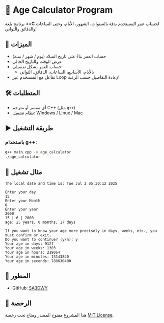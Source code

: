 # 🧮 Age Calculator Program

برنامج بلغة **++C** لحساب عمر المستخدم بدقة بالسنوات، الشهور، الأيام، وحتى الساعات والدقائق والثواني!

## 🚀 الميزات

- حساب العمر بناءً على تاريخ الميلاد (يوم / شهر / سنة)
- عرض الوقت والتاريخ الحالي
- حساب العمر بشكل تفصيلي:
  - بالأيام، الأسابيع، الساعات، الدقائق، الثواني
- تفاعل مع المستخدم عبر Loop لإعادة التفاصيل حسب الرغبة

## 🛠️ المتطلبات

- أي مفسر أو مترجم C++ (مثل `g++`)
- نظام تشغيل: Windows / Linux / Mac

## ▶️ طريقة التشغيل

### باستخدام g++:
```bash
g++ main.cpp -o age_calculator
./age_calculator
```

## 📸 مثال تشغيل

```
The local date and time is: Tue Jul 2 05:30:12 2025

Enter your day
15
Enter your Month
6
Enter your year
2000
15 | 6 | 2000
age: 25 years, 0 months, 17 days

If you want to know your age more precisely in days, weeks, etc., you must confirm or exit.
Do you want to continue? (y/n): y
Your age in days: 9127
Your age in weeks: 1303
Your age in hours: 219064
Your age in minutes: 13143840
Your age in seconds: 788630400
```

## 👤 المطور

- GitHub: [SA3DWY](https://github.com/SA3DWY)

## 📄 الرخصة

هذا المشروع مفتوح المصدر ومتاح تحت رخصة [MIT License](LICENSE).